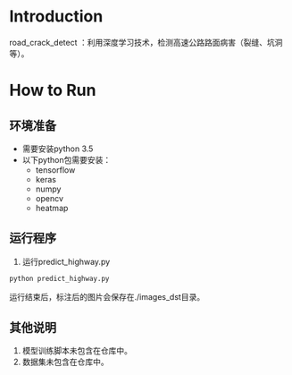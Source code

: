 # Introduction
road_crack_detect ：利用深度学习技术，检测高速公路路面病害（裂缝、坑洞等）。

# How to Run
## 环境准备
- 需要安装python 3.5
- 以下python包需要安装：
  - tensorflow
  - keras
  - numpy
  - opencv
  - heatmap

## 运行程序
1. 运行predict_highway.py
  ```bash
  python predict_highway.py
  ```
运行结束后，标注后的图片会保存在./images_dst目录。



## 其他说明
1. 模型训练脚本未包含在仓库中。
2. 数据集未包含在仓库中。
